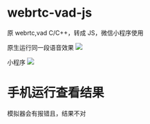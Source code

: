 # webrtc-vad-js

原 webrtc,vad C/C++，转成 JS，微信小程序使用 

原生运行同一段语音效果
![](https://test2.jyex.cn/dwjxapi/H5/StrokeOrderWX/exchange/VAD1.png) 

小程序
![](https://test2.jyex.cn/dwjxapi/H5/StrokeOrderWX/exchange/VAD1.png) 

# 手机运行查看结果
模拟器会有报错且，结果不对
